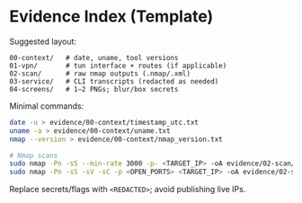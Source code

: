 # Evidence Index (Template)

Suggested layout:
```
00-context/   # date, uname, tool versions
01-vpn/       # tun interface + routes (if applicable)
02-scan/      # raw nmap outputs (.nmap/.xml)
03-service/   # CLI transcripts (redacted as needed)
04-screens/   # 1–2 PNGs; blur/box secrets
```
Minimal commands:
```bash
date -u > evidence/00-context/timestamp_utc.txt
uname -a > evidence/00-context/uname.txt
nmap --version > evidence/00-context/nmap_version.txt

# Nmap scans
sudo nmap -Pn -sS --min-rate 3000 -p- <TARGET_IP> -oA evidence/02-scan/nmap_full
sudo nmap -Pn -sS -sV -sC -p <OPEN_PORTS> <TARGET_IP> -oA evidence/02-scan/nmap_sv
```
Replace secrets/flags with `<REDACTED>`; avoid publishing live IPs.
